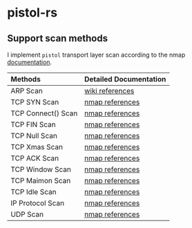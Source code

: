 # pistol-rs

## Support scan methods

I implement `pistol` transport layer scan according to the nmap [documentation](https://nmap.org/nmap_doc.html).

| Methods            | Detailed Documentation                                                        |
| :----------------- | :---------------------------------------------------------------------------- |
| ARP Scan           | [wiki references](https://en.wikipedia.org/wiki/Address_Resolution_Protocol)  |
| TCP SYN Scan       | [nmap references](https://nmap.org/book/synscan.html)                         |
| TCP Connect() Scan | [nmap references](https://nmap.org/book/scan-methods-connect-scan.html)       |
| TCP FIN Scan       | [nmap references](https://nmap.org/book/scan-methods-null-fin-xmas-scan.html) |
| TCP Null Scan      | [nmap references](https://nmap.org/book/scan-methods-null-fin-xmas-scan.html) |
| TCP Xmas Scan      | [nmap references](https://nmap.org/book/scan-methods-null-fin-xmas-scan.html) |
| TCP ACK Scan       | [nmap references](https://nmap.org/book/scan-methods-ack-scan.html)           |
| TCP Window Scan    | [nmap references](https://nmap.org/book/scan-methods-window-scan.html)        |
| TCP Maimon Scan    | [nmap references](https://nmap.org/book/scan-methods-maimon-scan.html)        |
| TCP Idle Scan      | [nmap references](https://nmap.org/book/idlescan.html)                        |
| IP Protocol Scan   | [nmap references](https://nmap.org/book/scan-methods-ip-protocol-scan.html)   |
| UDP Scan           | [nmap references](https://nmap.org/book/scan-methods-udp-scan.html)           |